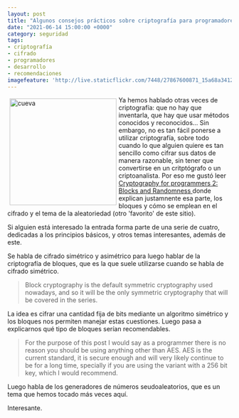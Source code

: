 ```yaml
---
layout: post
title: "Algunos consejos prácticos sobre criptografía para programadores"
date: "2021-06-14 15:00:00 +0000"
category: seguridad
tags:
- criptografía
- cifrado
- programadores 
- desarrollo
- recomendaciones
imagefeature: 'http://live.staticflickr.com/7448/27867600871_15a68a3412.jpg'
---
```

<a href="https://www.flickr.com/photos/fernand0/27867600871/" title="cueva "><img src="http://live.staticflickr.com/7448/27867600871_15a68a3412.jpg" alt="cueva " width="240" style="float:left; margin:5px"></a>
Ya hemos hablado otras veces de criptografía: que no hay que inventarla, que hay que usar métodos conocidos y reconocidos... Sin embargo, no es tan fácil ponerse a utilizar criptografía, sobre todo cuando lo que alguien quiere es tan sencillo como cifrar sus datos de manera razonable, sin tener que convertirse en un critptógrafo o un criptoanalista.
Por eso me gustó leer [ Cryptography for programmers 2: Blocks and Randomness ](https://dev.to/shierve/cryptography-for-programmers-2-blocks-and-randomness-3ho1) donde explican justamnente esa parte, los bloques y cómo se emplean en el cifrado y el tema de la aleatoriedad (otro 'favorito' de este sitio).

Si alguien está interesado la entrada forma parte de una serie de cuatro, dedicadas a los principios básicos, y otros temas interesantes, además de este.

Se habla de cifrado simétrico y asimétrico para luego hablar de la criptografía de bloques, que es la que suele utilizarse cuando se habla de cifrado simétrico.

> Block cryptography is the default symmetric cryptography used nowadays, and so it will be the only symmetric cryptography that will be covered in the series.

La idea es cifrar una cantidad fija de bits mediante un algoritmo simétrico y los bloques nos permiten manejar estas cuestiones. Luego pasa a explicarnos qué tipo de bloques serían recomendables.

> For the purpose of this post I would say as a programmer there is no reason you should be using anything other than AES. AES is the current standard, it is secure enough and will very likely continue to be for a long time, specially if you are using the variant with a 256 bit key, which I would recommend. 

Luego habla de los generadores de números seudoaleatorios, que es un tema que hemos tocado más veces aquí.

Interesante.
